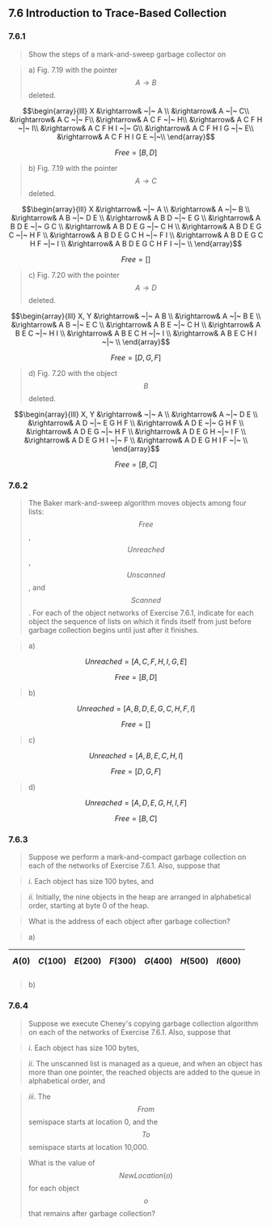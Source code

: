 ## 7.6 Introduction to Trace-Based Collection

### 7.6.1

> Show the steps of a mark-and-sweep garbage collector on

> a) Fig. 7.19 with the pointer $$A \rightarrow B$$ deleted.

$$\begin{array}{lll}
X &\rightarrow& ~|~ A \\
&\rightarrow& A ~|~ C\\
&\rightarrow& A C ~|~ F\\
&\rightarrow& A C F ~|~ H\\
&\rightarrow& A C F H ~|~ I\\
&\rightarrow& A C F H I ~|~ G\\
&\rightarrow& A C F H I G ~|~ E\\
&\rightarrow& A C F H I G E ~|~\\
\end{array}$$

$$Free = [B, D]$$

> b) Fig. 7.19 with the pointer $$A \rightarrow C$$ deleted.

$$\begin{array}{lll}
X &\rightarrow& ~|~ A \\
&\rightarrow& A ~|~ B \\
&\rightarrow& A B ~|~ D E \\
&\rightarrow& A B D ~|~ E G \\
&\rightarrow& A B D E ~|~ G C \\
&\rightarrow& A B D E G ~|~ C H \\
&\rightarrow& A B D E G C ~|~ H F \\
&\rightarrow& A B D E G C H ~|~ F I \\
&\rightarrow& A B D E G C H F ~|~ I \\
&\rightarrow& A B D E G C H F I ~|~ \\
\end{array}$$

$$Free = []$$

> c) Fig. 7.20 with the pointer $$A \rightarrow D$$ deleted.

$$\begin{array}{lll}
X, Y &\rightarrow& ~|~ A B \\
&\rightarrow& A ~|~ B E \\
&\rightarrow& A B ~|~ E C \\
&\rightarrow& A B E ~|~ C H \\
&\rightarrow& A B E C ~|~ H I \\
&\rightarrow& A B E C H ~|~ I \\
&\rightarrow& A B E C H I ~|~ \\
\end{array}$$

$$Free = [D, G, F]$$

> d) Fig. 7.20 with the object $$B$$ deleted.

$$\begin{array}{lll}
X, Y &\rightarrow& ~|~ A \\
&\rightarrow& A ~|~ D E \\
&\rightarrow& A D ~|~ E G H F \\
&\rightarrow& A D E ~|~ G H F \\
&\rightarrow& A D E G ~|~ H F \\
&\rightarrow& A D E G H ~|~ I F \\
&\rightarrow& A D E G H I ~|~ F \\
&\rightarrow& A D E G H I F ~|~ \\
\end{array}$$

$$Free = [B, C]$$

### 7.6.2

> The Baker mark-and-sweep algorithm moves objects among four lists: $$Free$$, $$Unreached$$, $$Unscanned$$, and $$Scanned$$. For each of the object networks of Exercise 7.6.1, indicate for each object the sequence of lists on which it finds itself from just before garbage collection begins until just after it finishes.

> a)

$$Unreached = [A, C, F, H, I, G, E]$$

$$Free = [B, D]$$

> b)

$$Unreached = [A, B, D, E, G, C, H, F, I]$$

$$Free = []$$

> c)

$$Unreached = [A, B, E, C, H, I]$$

$$Free = [D, G, F]$$

> d)

$$Unreached = [A, D, E, G, H, I, F]$$

$$Free = [B, C]$$

### 7.6.3

> Suppose we perform a mark-and-compact garbage collection on each of the networks of Exercise 7.6.1. Also, suppose that

> _i_. Each object has size 100 bytes, and

> _ii_. Initially, the nine objects in the heap are arranged in alphabetical order, starting at byte 0 of the heap.

> What is the address of each object after garbage collection?

> a)

| $$A(0)$$ | $$C(100)$$ | $$E(200)$$ | $$F(300)$$ | $$G(400)$$ | $$H(500)$$ | $$I(600)$$ |
|:-|:-|:-|:-|:-|:-|:-|

> b)

### 7.6.4

> Suppose we execute Cheney's copying garbage collection algorithm on each of the networks of Exercise 7.6.1. Also, suppose that

> _i_. Each object has size 100 bytes,

> _ii_. The unscanned list is managed as a queue, and when an object has more than one pointer, the reached objects are added to the queue in alphabetical order, and

> _iii_. The $$From$$ semispace starts at location 0, and the $$To$$ semispace starts at location 10,000.

> What is the value of $$NewLocation(o)$$ for each object $$o$$ that remains after garbage collection?
